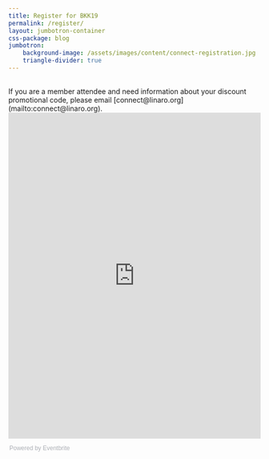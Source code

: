 ```yaml
---
title: Register for BKK19
permalink: /register/
layout: jumbotron-container
css-package: blog
jumbotron:
    background-image: /assets/images/content/connect-registration.jpg
    triangle-divider: true
---
```

<div class="col-md-12" style="margin-top:30px;" markdown="1">
If you are a member attendee and need information about your discount promotional code, please email [connect@linaro.org](mailto:connect@linaro.org).

<div style="width:100%; text-align:left;"><iframe src="https://eventbrite.co.uk/tickets-external?eid=48919656008&ref=etckt" frameborder="0" height="650px" width="100%" vspace="0" hspace="0" marginheight="5" marginwidth="5" scrolling="auto" allowtransparency="true"></iframe><div style="font-family:Helvetica, Arial; font-size:12px; padding:10px 0 5px; margin:2px; width:100%; text-align:left;" ><a class="powered-by-eb" style="color: #ADB0B6; text-decoration: none;" target="_blank" href="https://www.eventbrite.co.uk/">Powered by Eventbrite</a></div></div>


</div>

